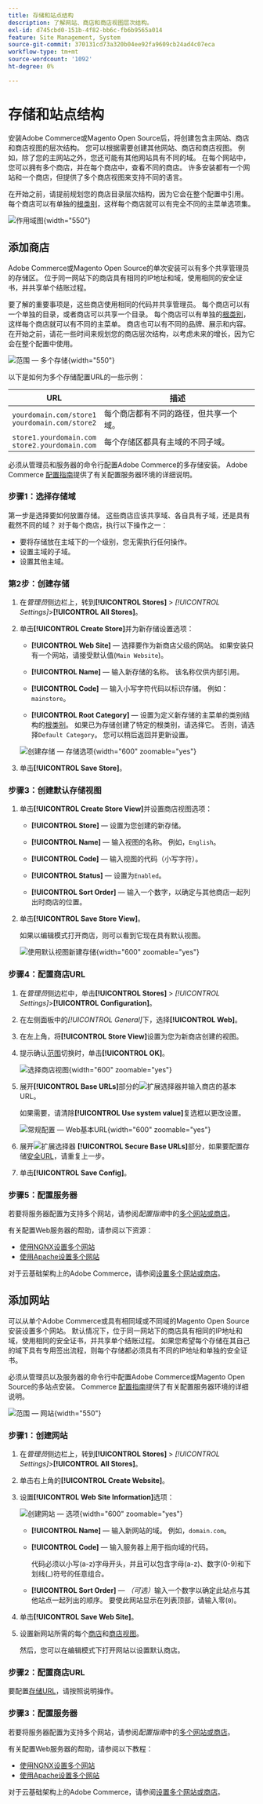 ```yaml
---
title: 存储和站点结构
description: 了解网站、商店和商店视图层次结构。
exl-id: d745cbd0-151b-4f82-bb6c-fb6b9565a014
feature: Site Management, System
source-git-commit: 370131cd73a320b04ee92fa9609cb24ad4c07eca
workflow-type: tm+mt
source-wordcount: '1092'
ht-degree: 0%

---
```


# 存储和站点结构

安装Adobe Commerce或Magento Open Source后，将创建包含主网站、商店和商店视图的层次结构。 您可以根据需要创建其他网站、商店和商店视图。 例如，除了您的主网站之外，您还可能有其他网站具有不同的域。 在每个网站中，您可以拥有多个商店，并在每个商店中，查看不同的商店。 许多安装都有一个网站和一个商店，但提供了多个商店视图来支持不同的语言。

在开始之前，请提前规划您的商店目录层次结构，因为它会在整个配置中引用。 每个商店可以有单独的[根类别](../catalog/category-root.md)，这样每个商店就可以有完全不同的主菜单选项集。

![作用域图](./assets/scope-multisite.svg){width="550"}

## 添加商店

Adobe Commerce或Magento Open Source的单次安装可以有多个共享管理员的存储区。 位于同一网站下的商店具有相同的IP地址和域，使用相同的安全证书，并共享单个结账过程。

要了解的重要事项是，这些商店使用相同的代码并共享管理员。 每个商店可以有一个单独的目录，或者商店可以共享一个目录。 每个商店可以有单独的[根类别](../catalog/category-root.md)，这样每个商店就可以有不同的主菜单。 商店也可以有不同的品牌、展示和内容。 在开始之前，请花一些时间来规划您的商店层次结构，以考虑未来的增长，因为它会在整个配置中使用。

![范围 — 多个存储](./assets/scope-multistore.svg){width="550"}

以下是如何为多个存储配置URL的一些示例：

| URL | 描述 |
| --- | ----------- |
| `yourdomain.com/store1`<br>`yourdomain.com/store2` | 每个商店都有不同的路径，但共享一个域。 |
| `store1.yourdomain.com`<br>`store2.yourdomain.com` | 每个存储区都具有主域的不同子域。 |

必须从管理员和服务器的命令行配置Adobe Commerce的多存储安装。 Adobe Commerce [配置指南](https://experienceleague.adobe.com/docs/commerce-operations/configuration-guide/multi-sites/ms-overview.html?lang=zh-Hans)提供了有关配置服务器环境的详细说明。

### 步骤1：选择存储域

第一步是选择要如何放置存储。 这些商店应该共享域、各自具有子域，还是具有截然不同的域？ 对于每个商店，执行以下操作之一：

- 要将存储放在主域下的一个级别，您无需执行任何操作。
- 设置主域的子域。
- 设置其他主域。

### 第2步：创建存储

1. 在&#x200B;_管理员_&#x200B;侧边栏上，转到&#x200B;**[!UICONTROL Stores]** > _[!UICONTROL Settings]_>**[!UICONTROL All Stores]**。

1. 单击&#x200B;**[!UICONTROL Create Store]**&#x200B;并为新存储设置选项：

   - **[!UICONTROL Web Site]** — 选择要作为新商店父级的网站。 如果安装只有一个网站，请接受默认值(`Main Website`)。

   - **[!UICONTROL Name]** — 输入新存储的名称。 该名称仅供内部引用。

   - **[!UICONTROL Code]** — 输入小写字符代码以标识存储。 例如： `mainstore`。

   - **[!UICONTROL Root Category]** — 设置为定义新存储的主菜单的类别结构的[根类别](../catalog/category-root.md)。 如果已为存储创建了特定的根类别，请选择它。 否则，请选择`Default Category`。 您可以稍后返回并更新设置。

   ![创建存储 — 存储选项](./assets/stores-all-store-information.png){width="600" zoomable="yes"}

1. 单击&#x200B;**[!UICONTROL Save Store]**。

### 步骤3：创建默认存储视图

1. 单击&#x200B;**[!UICONTROL Create Store View]**&#x200B;并设置商店视图选项：

   - **[!UICONTROL Store]** — 设置为您创建的新存储。

   - **[!UICONTROL Name]** — 输入视图的名称。 例如，`English`。

   - **[!UICONTROL Code]** — 输入视图的代码（小写字符）。

   - **[!UICONTROL Status]** — 设置为`Enabled`。

   - **[!UICONTROL Sort Order]** — 输入一个数字，以确定与其他商店一起列出时商店的位置。

1. 单击&#x200B;**[!UICONTROL Save Store View]**。

   如果以编辑模式打开商店，则可以看到它现在具有默认视图。

   ![使用默认视图新建存储](./assets/new-store-default-view.png){width="600" zoomable="yes"}

### 步骤4：配置商店URL

1. 在&#x200B;_管理员_&#x200B;侧边栏中，单击&#x200B;**[!UICONTROL Stores]** > _[!UICONTROL Settings]_>**[!UICONTROL Configuration]**。

1. 在左侧面板中的&#x200B;_[!UICONTROL General]_&#x200B;下，选择&#x200B;**[!UICONTROL Web]**。

1. 在左上角，将&#x200B;**[!UICONTROL Store View]**&#x200B;设置为您为新商店创建的视图。

1. 提示确认[范围](../getting-started/websites-stores-views.md#scope-settings)切换时，单击&#x200B;**[!UICONTROL OK]**。

   ![选择商店视图](./assets/create-store-config-view.png){width="600" zoomable="yes"}

1. 展开&#x200B;**[!UICONTROL Base URLs]**&#x200B;部分的![扩展选择器](../assets/icon-display-expand.png)并输入商店的基本URL。

   如果需要，请清除&#x200B;**[!UICONTROL Use system value]**&#x200B;复选框以更改设置。

   ![常规配置 — Web基本URL](./assets/config-general-web-base-urls-clear-checkbox.png){width="600" zoomable="yes"}

1. 展开![扩展选择器](../assets/icon-display-expand.png) **[!UICONTROL Secure Base URLs]**&#x200B;部分，如果要配置存储[安全URL](store-urls.md)，请重复上一步。

1. 单击&#x200B;**[!UICONTROL Save Config]**。

### 步骤5：配置服务器

若要将服务器配置为支持多个网站，请参阅&#x200B;_配置指南_&#x200B;中的[多个网站或商店](https://experienceleague.adobe.com/docs/commerce-operations/configuration-guide/multi-sites/ms-overview.html?lang=zh-Hans)。

有关配置Web服务器的帮助，请参阅以下资源：

- [使用NGNX设置多个网站](https://experienceleague.adobe.com/docs/commerce-operations/configuration-guide/multi-sites/ms-nginx.html?lang=zh-Hans)
- [使用Apache设置多个网站](https://experienceleague.adobe.com/docs/commerce-operations/configuration-guide/multi-sites/ms-apache.html?lang=zh-Hans)

对于云基础架构上的Adobe Commerce，请参阅[设置多个网站或商店](https://experienceleague.adobe.com/docs/commerce-cloud-service/user-guide/configure-store/multiple-sites.html?lang=zh-Hans)。

## 添加网站

可以从单个Adobe Commerce或具有相同域或不同域的Magento Open Source安装设置多个网站。 默认情况下，位于同一网站下的商店具有相同的IP地址和域，使用相同的安全证书，并共享单个结账过程。 如果您希望每个存储在其自己的域下具有专用签出流程，则每个存储都必须具有不同的IP地址和单独的安全证书。

必须从管理员以及服务器的命令行中配置Adobe Commerce或Magento Open Source的多站点安装。 Commerce [配置指南](https://experienceleague.adobe.com/docs/commerce-operations/configuration-guide/multi-sites/ms-overview.html?lang=zh-Hans)提供了有关配置服务器环境的详细说明。

![范围 — 网站](./assets/scope-multisite.svg){width="550"}

### 步骤1：创建网站

1. 在&#x200B;_管理员_&#x200B;侧边栏上，转到&#x200B;**[!UICONTROL Stores]** > _[!UICONTROL Settings]_>**[!UICONTROL All Stores]**。

1. 单击右上角的&#x200B;**[!UICONTROL Create Website]**。

1. 设置&#x200B;**[!UICONTROL Web Site Information]**&#x200B;选项：

   ![创建网站 — 选项](./assets/create-website-info.png){width="600" zoomable="yes"}

   - **[!UICONTROL Name]** — 输入新网站的域。 例如，`domain.com`。

   - **[!UICONTROL Code]** — 输入服务器上用于指向域的代码。

     代码必须以小写(a-z)字母开头，并且可以包含字母(a-z)、数字(0-9)和下划线(_)符号的任意组合。

   - **[!UICONTROL Sort Order]** — _（可选）_&#x200B;输入一个数字以确定此站点与其他站点一起列出的顺序。 要使此网站显示在列表顶部，请输入零(`0`)。

1. 单击&#x200B;**[!UICONTROL Save Web Site]**。

1. 设置新网站所需的每个[商店](#add-stores)和[商店视图](store-views.md)。

   然后，您可以在编辑模式下打开网站以设置默认商店。

### 步骤2：配置商店URL

要配置[存储URL](store-urls.md)，请按照说明操作。

### 步骤3：配置服务器

若要将服务器配置为支持多个网站，请参阅&#x200B;_配置指南_&#x200B;中的[多个网站或商店](https://experienceleague.adobe.com/docs/commerce-operations/configuration-guide/multi-sites/ms-overview.html?lang=zh-Hans)。

有关配置Web服务器的帮助，请参阅以下教程：

- [使用NGNX设置多个网站](https://experienceleague.adobe.com/docs/commerce-operations/configuration-guide/multi-sites/ms-nginx.html?lang=zh-Hans)
- [使用Apache设置多个网站](https://experienceleague.adobe.com/docs/commerce-operations/configuration-guide/multi-sites/ms-apache.html?lang=zh-Hans)

对于云基础架构上的Adobe Commerce，请参阅[设置多个网站或商店](https://experienceleague.adobe.com/docs/commerce-cloud-service/user-guide/configure-store/multiple-sites.html?lang=zh-Hans)。

